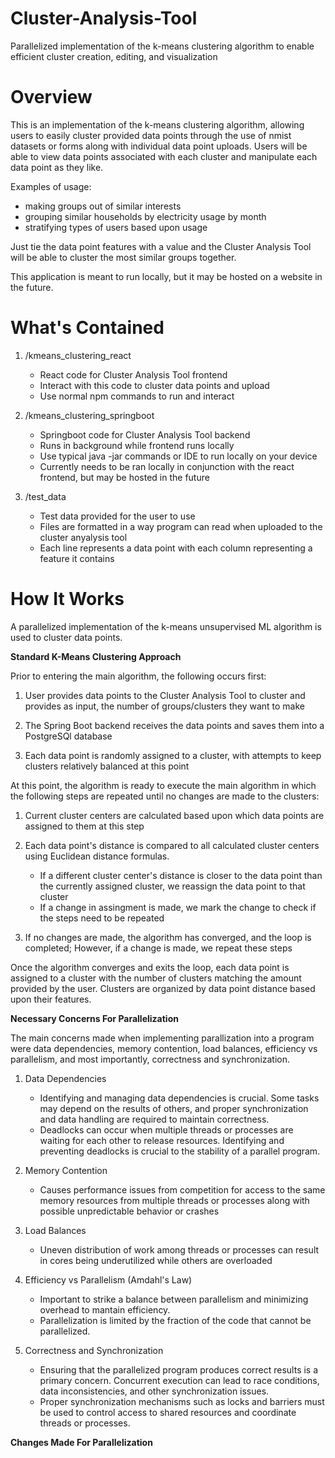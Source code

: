 # Cluster-Analysis-Tool
Parallelized implementation of the k-means clustering algorithm to enable efficient cluster creation, editing, and visualization

# Overview

This is an implementation of the k-means clustering algorithm, allowing users to easily cluster provided data points through the use of nmist datasets or forms along with individual data point uploads. Users will be able to view data points associated with each cluster and manipulate each data point as they like. 

Examples of usage:
- making groups out of similar interests
- grouping similar households by electricity usage by month
- stratifying types of users based upon usage

Just tie the data point features with a value and the Cluster Analysis Tool will be able to cluster the most similar groups together. 

This application is meant to run locally, but it may be hosted on a website in the future. 

# What's Contained

1. /kmeans_clustering_react
    - React code for Cluster Analysis Tool frontend
    - Interact with this code to cluster data points and upload
    - Use normal npm commands to run and interact

2. /kmeans_clustering_springboot
    - Springboot code for Cluster Analysis Tool backend
    - Runs in background while frontend runs locally
    - Use typical java -jar commands or IDE to run locally on your device
    - Currently needs to be ran locally in conjunction with the react frontend, but may be hosted in the future

3. /test_data
    - Test data provided for the user to use
    - Files are formatted in a way program can read when uploaded to the cluster anyalysis tool
    - Each line represents a data point with each column representing a feature it contains

# How It Works

A parallelized implementation of the k-means unsupervised ML algorithm is used to cluster data points. 

**Standard K-Means Clustering Approach**

Prior to entering the main algorithm, the following occurs first:

1. User provides data points to the Cluster Analysis Tool to cluster and provides as input, the number of groups/clusters they want to make

2. The Spring Boot backend receives the data points and saves them into a PostgreSQl database

3. Each data point is randomly assigned to a cluster, with attempts to keep clusters relatively balanced at this point

At this point, the algorithm is ready to execute the main algorithm in which the following steps are repeated until no changes are made to the clusters:

1. Current cluster centers are calculated based upon which data points are assigned to them at this step

2. Each data point's distance is compared to all calculated cluster centers using Euclidean distance formulas.
    - If a different cluster center's distance is closer to the data point than the currently assigned cluster, we reassign the data point to that cluster
    - If a change in assingment is made, we mark the change to check if the steps need to be repeated

3. If no changes are made, the algorithm has converged, and the loop is completed; However, if a change is made, we repeat these steps

Once the algorithm converges and exits the loop, each data point is assigned to a cluster with the number of clusters matching the amount provided by the user. Clusters are organized by data point distance based upon their features. 

**Necessary Concerns For Parallelization**

The main concerns made when implementing parallization into a program were data dependencies, memory contention, load balances, efficiency vs parallelism, and most importantly, correctness and synchronization. 

1. Data Dependencies
    - Identifying and managing data dependencies is crucial. Some tasks may depend on the results of others, and proper synchronization and data handling are required to maintain correctness.
    - Deadlocks can occur when multiple threads or processes are waiting for each other to release resources. Identifying and preventing deadlocks is crucial to the stability of a parallel program.

2. Memory Contention
    - Causes performance issues from competition for access to the same memory resources from multiple threads or processes along with possible unpredictable behavior or crashes

3. Load Balances
    - Uneven distribution of work among threads or processes can result in cores being underutilized while others are overloaded

4. Efficiency vs Parallelism (Amdahl's Law)
    - Important to strike a balance between parallelism and minimizing overhead to mantain efficiency.
    - Parallelization is limited by the fraction of the code that cannot be parallelized.

5. Correctness and Synchronization
    - Ensuring that the parallelized program produces correct results is a primary concern. Concurrent execution can lead to race conditions, data inconsistencies, and other synchronization issues.
    - Proper synchronization mechanisms such as locks and barriers must be used to control access to shared resources and coordinate threads or processes.

**Changes Made For Parallelization**
